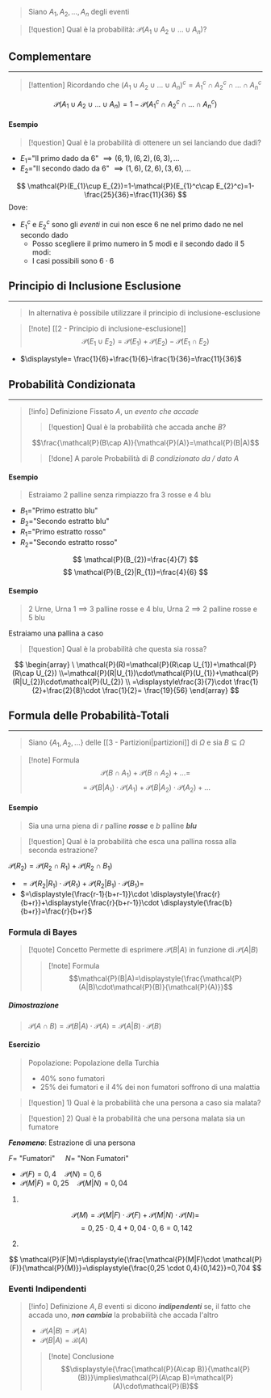 >Siano $A_{1},A_{2},\dots,A_{n}$ degli eventi

>[!question] Qual è la probabilità: $\mathcal{P}(A_{1}\cup A_{2}\cup\dots\cup A_{n})$?

## Complementare
---
>[!attention] Ricordando che
>$(A_{1}\cup A_{2}\cup\dots\cup A_{n})^c=A_{1}^c\cap A_{2}^c\cap\dots\cap A_{n}^c$

$$
\mathcal{P}(A_{1}\cup A_{2}\cup\dots\cup A_{n})=1-\mathcal{P}(A_{1}^c\cap A_{2}^c\cap\dots\cap A_{n}^c)
$$

#### Esempio
>[!question] Qual è la probabilità di ottenere un sei lanciando due dadi?

- $E_{1}=$"Il primo dado da $6$" $\implies(6,1),(6,2),(6,3),\dots$
- $E_{2}=$"Il secondo dado da $6$" $\implies(1,6),(2,6),(3,6),\dots$

$$
\mathcal{P}(E_{1}\cup E_{2})=1-\mathcal{P}(E_{1}^c\cap E_{2}^c)=1-\frac{25}{36}=\frac{11}{36}
$$
Dove:
- $E_{1}^c$ e $E_{2}^c$ sono gli *eventi* in cui non esce 6 ne nel primo dado ne nel secondo dado
	- Posso scegliere il primo numero in $5$ modi e il secondo dado il $5$ modi:
	- I casi possibili sono $6\cdot6$


## Principio di Inclusione Esclusione
---
> In alternativa è possibile utilizzare il principio di inclusione-esclusione


>[!note] [[2 - Principio di inclusione-esclusione]]
>$$\mathcal{P}(E_{1}\cup E_{2})=\mathcal{P}(E_{1})+\mathcal{P}(E_{2})-\mathcal{P}(E_{1}\cap E_{2})$$


- $\displaystyle= \frac{1}{6}+\frac{1}{6}-\frac{1}{36}=\frac{11}{36}$

## Probabilità Condizionata
---
>[!info] Definizione
>Fissato $A$, un *evento che accade*
>>[!question] Qual è la probabilità che accada anche $B$?
>
>$$\frac{\mathcal{P}(B\cap A)}{\mathcal{P}(A)}=\mathcal{P}(B|A)$$
>>[!done] A parole
>>Probabilità di $B$ *condizionato da / dato* $A$

#### Esempio
>Estraiamo 2 palline senza rimpiazzo fra 3 rosse e 4 blu

- $B_{1}=$"Primo estratto blu"
- $B_{2}=$"Secondo estratto blu"
- $R_{1}=$"Primo estratto rosso"
- $R_{2}=$"Secondo estratto rosso"

$$
\mathcal{P}(B_{2})=\frac{4}{7}
$$
$$
\mathcal{P}(B_{2}|R_{1})=\frac{4}{6}
$$

#### Esempio
>2 Urne, Urna 1 $\implies$ $3$ palline rosse e $4$ blu, Urna 2 $\implies$ $2$ palline rosse e $5$ blu

Estraiamo una pallina a caso

>[!question] Qual è la probabilità che questa sia rossa?

$$
\begin{array}
\ \mathcal{P}(R)=\mathcal{P}(R\cap U_{1})+\mathcal{P}(R\cap U_{2})
 \\=\mathcal{P}(R|U_{1})\cdot\mathcal{P}(U_{1})+\mathcal{P}(R|U_{2})\cdot\mathcal{P}(U_{2}) \\
=\displaystyle\frac{3}{7}\cdot \frac{1}{2}+\frac{2}{8}\cdot \frac{1}{2}= \frac{19}{56}
\end{array}
$$


## Formula delle Probabilità-Totali
---
>Siano $\{ A_{1},A_{2},\dots \}$ delle [[3 - Partizioni|partizioni]] di $\Omega$ e sia $B\subseteq \Omega$

>[!note] Formula
>$$\mathcal{P}(B\cap A_{1})+\mathcal{P}(B\cap A_{2})+\dots=$$
>$$=\mathcal{P}(B|A_{1})\cdot \mathcal{P}(A_{1})+\mathcal{P}(B|A_{2})\cdot \mathcal{P}(A_{2})+\dots$$

#### Esempio
>Sia una urna piena di $r$ palline ***rosse*** e $b$ palline ***blu***

>[!question] Qual è la probabilità che esca una pallina rossa alla seconda estrazione?

$\mathcal{P}(R_{2})=\mathcal{P}(R_{2}\cap R_{1})+\mathcal{P}(R_{2}\cap B_{1})$
- $=\mathcal{P}(R_{2}|R_{1})\cdot \mathcal{P}(R_{1})+\mathcal{P}(R_{2}|B_{1})\cdot \mathcal{P}(B_{1})=$
- $=\displaystyle{\frac{r-1}{b+r-1}}\cdot \displaystyle{\frac{r}{b+r}}+\displaystyle{\frac{r}{b+r-1}}\cdot \displaystyle{\frac{b}{b+r}}=\frac{r}{b+r}$


### Formula di Bayes
>[!quote] Concetto
>Permette di esprimere $\mathcal{P}(B|A)$ in funzione di $\mathcal{P}(A|B)$
>>[!note] Formula
>>$$\mathcal{P}(B|A)=\displaystyle{\frac{\mathcal{P}(A|B)\cdot\mathcal{P}(B)}{\mathcal{P}(A)}}$$

##### Dimostrazione
>$\mathcal{P}(A\cap B)=\mathcal{P}(B|A)\cdot\mathcal{P}(A)=\mathcal{P}(A|B)\cdot\mathcal{P}(B)$

#### Esercizio
>Popolazione: Popolazione della Turchia
>- $40$% sono fumatori
>- $25$% dei fumatori e il $4$% dei non fumatori soffrono di una malattia

>[!question] 1\) Qual è la probabilità che una persona a caso sia malata?

>[!question] 2\) Qual è la probabilità che una persona malata sia un fumatore

***Fenomeno***: Estrazione di una persona

$F=$ "Fumatori" $\quad N=$ "Non Fumatori"

- $\mathcal{P}(F)=0,4\quad\mathcal{P}(N)=0,6$
- $\mathcal{P}(M|F)=0,25\quad \mathcal{P}(M|N)=0,04$

1. 
$$\mathcal{P}(M)=\mathcal{P}(M|F)\cdot\mathcal{P}(F)+\mathcal{P}(M|N)\cdot\mathcal{P}(N)=$$
$$
=0,25\cdot0,4+0,04\cdot 0,6=0,142
$$

2. 
$$
\mathcal{P}(F|M)=\displaystyle{\frac{\mathcal{P}(M|F)\cdot \mathcal{P}(F)}{\mathcal{P}(M)}}=\displaystyle{\frac{0,25 \cdot 0,4}{0,142}}=0,704
$$


### Eventi Indipendenti
>[!info] Definizione
>$A,B$ eventi si dicono ***indipendenti*** se, il fatto che accada uno, ***non cambia*** la probabilità che accada l'altro
>- $\mathcal{P}(A|B)=\mathcal{P}(A)$
>- $\mathcal{P}(B|A)=\mathcal{B}(A)$
>
>>[!note] Conclusione
>>$$\displaystyle{\frac{\mathcal{P}(A\cap B)}{\mathcal{P}(B)}}\implies\mathcal{P}(A\cap B)=\mathcal{P}(A)\cdot\mathcal{P}(B)$$
